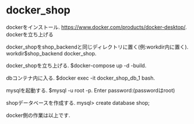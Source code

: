 # docker_shop
dockerをインストール. 
https://www.docker.com/products/docker-desktop/. 
dockerを立ち上げる  
  
docker_shopをshop_backendと同じディレクトリに置く(例:workdir内に置く).  
workdir$shop_backend docker_shop. 
  
docker_shopを立ち上げる. 
$docker-compose up -d -build. 
  
dbコンテナ内に入る. 
$docker exec -it docker_shop_db_1 bash. 
  
mysqlを起動する. 
$mysql -u root -p. 
Enter password:(passwordはroot)

shopデータベースを作成する. 
mysql> create database shop;  
  
docker側の作業は以上です. 
